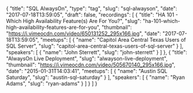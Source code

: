 {
  "title": "SQL AlwaysOn",
  "type": "tag",
  "slug": "sql-alwayson",
  "date": "2017-07-18T13:59:05",
  "draft": false,
  "recordings": [
    {
      "title": "HA 101 - Which High Availability Feature(s) Are For You?",
      "slug": "ha-101-which-high-availability-features-are-for-you",
      "thumbnail": "https://i.vimeocdn.com/video/650131252_295x166.jpg",
      "date": "2017-07-18T13:59:05",
      "meetups": [
        {
          "name": "Capitol Area Central Texas Users of SQL Server",
          "slug": "capitol-area-central-texas-users-of-sql-server"
        }
      ],
      "speakers": [
        {
          "name": "John Sterrett",
          "slug": "john-sterrett"
        }
      ]
    },
    {
      "title": "AlwaysOn Live Deployment",
      "slug": "alwayson-live-deployment",
      "thumbnail": "https://i.vimeocdn.com/video/505670140_295x166.jpg",
      "date": "2015-01-31T14:03:41",
      "meetups": [
        {
          "name": "Austin SQL Saturday",
          "slug": "austin-sql-saturday"
        }
      ],
      "speakers": [
        {
          "name": "Ryan Adams",
          "slug": "ryan-adams"
        }
      ]
    }
  ]
}